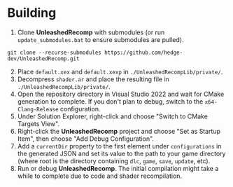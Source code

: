 # Building
1. Clone **UnleashedRecomp** with submodules (or run `update_submodules.bat` to ensure submodules are pulled).
```
git clone --recurse-submodules https://github.com/hedge-dev/UnleashedRecomp.git
```
2. Place `default.xex` and `default.xexp` in `./UnleashedRecompLib/private/`.
3. Decompress `shader.ar` and place the resulting file in `./UnleashedRecompLib/private/`.
4. Open the repository directory in Visual Studio 2022 and wait for CMake generation to complete. If you don't plan to debug, switch to the `x64-Clang-Release` configuration.
5. Under Solution Explorer, right-click and choose "Switch to CMake Targets View".
6. Right-click the **UnleashedRecomp** project and choose "Set as Startup Item", then choose "Add Debug Configuration".
7. Add a `currentDir` property to the first element under `configurations` in the generated JSON and set its value to the path to your game directory (where root is the directory containing `dlc`, `game`, `save`, `update`, etc).
8. Run or debug **UnleashedRecomp**. The initial compilation might take a while to complete due to code and shader recompilation.
